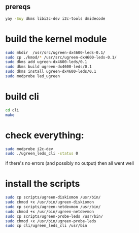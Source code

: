 ## prereqs
```bash
yay -Suy dkms libi2c-dev i2c-tools dmidecode 
```

# build the kernel module
```bash
sudo mkdir  /usr/src/ugreen-dx4600-leds-0.1/
sudo cp ./kmod/* /usr/src/ugreen-dx4600-leds-0.1/
sudo dkms add ugreen-dx4600-leds/0.1
sudo dkms build ugreen-dx4600-leds/0.1
sudo dkms install ugreen-dx4600-leds/0.1
sudo modprobe led_ugreen
```

# build cli
```bash
cd cli
make
```

# check everything:
```bash
sudo modprobe i2c-dev
sudo ./ugreen_leds_cli -status 0
```

if there's no errors (and possibly no output) then all went well

# install the scripts
```bash
sudo cp scripts/ugreen-diskiomon /usr/bin/
sudo chmod +x /usr/bin/ugreen-diskiomon
sudo cp scripts/ugreen-netdevmon /usr/bin/
sudo chmod +x /usr/bin/ugreen-netdevmon
sudo cp scripts/ugreen-probe-leds /usr/bin/
sudo chmod +x /usr/bin/ugreen-probe-leds
sudo cp cli/ugreen_leds_cli /usr/bin
```
